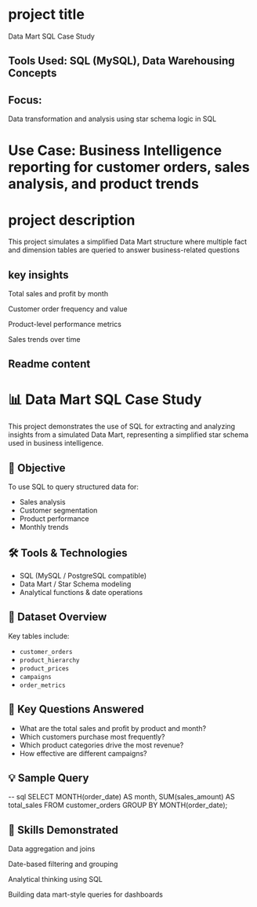# project title
 Data Mart SQL Case Study
## Tools Used: SQL (MySQL), Data Warehousing Concepts
## Focus: 
Data transformation and analysis using star schema logic in SQL
# Use Case: Business Intelligence reporting for customer orders, sales analysis, and product trends

# project description
This project simulates a simplified Data Mart structure where multiple fact and dimension tables are queried to answer business-related questions

## key insights
Total sales and profit by month

Customer order frequency and value

Product-level performance metrics

Sales trends over time

## Readme content
# 📊 Data Mart SQL Case Study

This project demonstrates the use of SQL for extracting and analyzing insights from a simulated Data Mart, representing a simplified star schema used in business intelligence.

## 🧠 Objective

To use SQL to query structured data for:

- Sales analysis
- Customer segmentation
- Product performance
- Monthly trends

## 🛠️ Tools & Technologies

- SQL (MySQL / PostgreSQL compatible)
- Data Mart / Star Schema modeling
- Analytical functions & date operations

## 📂 Dataset Overview

Key tables include:

- `customer_orders`
- `product_hierarchy`
- `product_prices`
- `campaigns`
- `order_metrics`

## 📌 Key Questions Answered

- What are the total sales and profit by product and month?
- Which customers purchase most frequently?
- Which product categories drive the most revenue?
- How effective are different campaigns?

## 💡 Sample Query

-- sql
SELECT MONTH(order_date) AS month, 
       SUM(sales_amount) AS total_sales
FROM customer_orders
GROUP BY MONTH(order_date);

## 🧩 Skills Demonstrated
Data aggregation and joins

Date-based filtering and grouping

Analytical thinking using SQL

Building data mart-style queries for dashboards
## 


